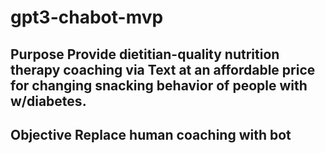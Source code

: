 # gpt3-chabot-mvp
## Purpose  Provide dietitian-quality nutrition therapy coaching via Text at an affordable price for changing snacking behavior of people with w/diabetes.  
## Objective  Replace human coaching with bot 
